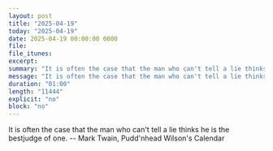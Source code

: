 ```yaml
---
layout: post
title: "2025-04-19"
today: "2025-04-19"
date: 2025-04-19 00:00:00 0000
file:
file_itunes:
excerpt:
summary: "It is often the case that the man who can't tell a lie thinks he is the bestjudge of one. -- Mark Twain, Pudd'nhead Wilson's Calendar "
message: "It is often the case that the man who can't tell a lie thinks he is the bestjudge of one. -- Mark Twain, Pudd'nhead Wilson's Calendar "
duration: "01:00"
length: "11444"
explicit: "no"
block: "no"
---
```

It is often the case that the man who can't tell a lie thinks he is the bestjudge of one. -- Mark Twain, Pudd'nhead Wilson's Calendar 

